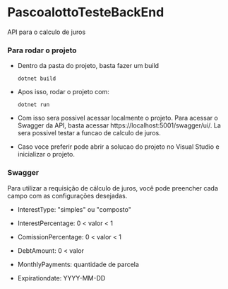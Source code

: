 # PascoalottoTesteBackEnd
API para o calculo de juros

### Para rodar o projeto
- Dentro da pasta do projeto, basta fazer um build

    ``` dotnet build ```

- Apos isso, rodar o projeto com:
    
    ``` dotnet run ```

- Com isso sera possivel acessar localmente o projeto. Para acessar o Swagger da API, basta acessar https://localhost:5001/swagger/ui/. La sera possivel testar a funcao de calculo de juros.

- Caso voce preferir pode abrir a solucao do projeto no Visual Studio e inicializar o projeto.

### Swagger
Para utilizar a requisição de cálculo de juros, você pode preencher cada campo com as configurações desejadas.

- InterestType: "simples" ou "composto"

- InterestPercentage: 0 < valor < 1

- ComissionPercentage: 0 < valor < 1

- DebtAmount: 0 < valor

- MonthlyPayments: quantidade de parcela

- Expirationdate: YYYY-MM-DD

